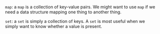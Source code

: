`map`: a `map` is a collection of key-value pairs. We might want to use `map` if we need a data structure mapping one thing to another thing.

`set`: a `set` is simply a collection of keys. A `set` is most useful when we simply want to know whether a value is present.